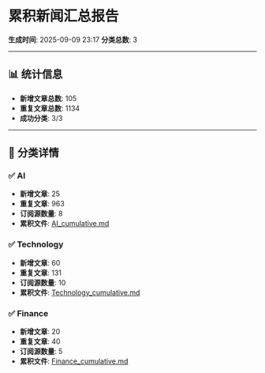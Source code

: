 # 累积新闻汇总报告

**生成时间**: 2025-09-09 23:17
**分类总数**: 3

---

## 📊 统计信息

- **新增文章总数**: 105
- **重复文章总数**: 1134
- **成功分类**: 3/3

---

## 📂 分类详情

### ✅ AI
- **新增文章**: 25
- **重复文章**: 963
- **订阅源数量**: 8
- **累积文件**: [AI_cumulative.md](./AI_cumulative.md)

### ✅ Technology
- **新增文章**: 60
- **重复文章**: 131
- **订阅源数量**: 10
- **累积文件**: [Technology_cumulative.md](./Technology_cumulative.md)

### ✅ Finance
- **新增文章**: 20
- **重复文章**: 40
- **订阅源数量**: 5
- **累积文件**: [Finance_cumulative.md](./Finance_cumulative.md)
